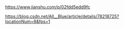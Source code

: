 https://www.jianshu.com/p/02fdd5edd9fc

https://blog.csdn.net/All__Blue/article/details/78218725?locationNum=8&fps=1